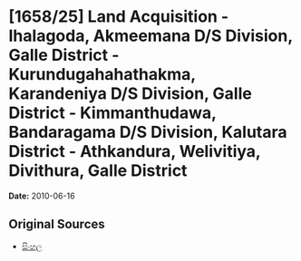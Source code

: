 # [1658/25] Land Acquisition - Ihalagoda, Akmeemana D/S Division, Galle District - Kurundugahahathakma, Karandeniya D/S Division, Galle District - Kimmanthudawa, Bandaragama D/S Division, Kalutara District - Athkandura, Welivitiya, Divithura, Galle District

**Date:** 2010-06-16

## Original Sources

- [සිංහල](https://documents.gov.lk/view/extra-gazettes/2010/6/1658-25_S.pdf)
